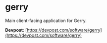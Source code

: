 # gerry
Main client-facing application for Gerry.

**Devpost**: [https://devpost.com/software/gerry](https://devpost.com/software/gerry)
